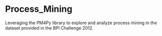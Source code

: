 # Process_Mining
Leveraging the PM4Py library to explore and analyze process mining in the dataset provided in the BPI Challenge 2012. 
